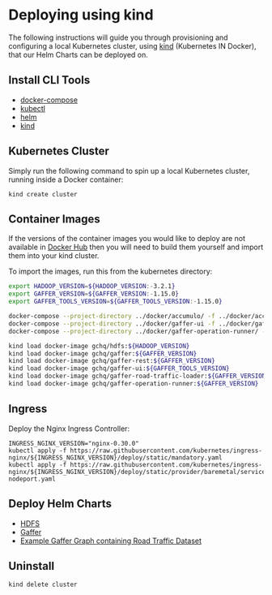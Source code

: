 # Deploying using kind

The following instructions will guide you through provisioning and configuring a local Kubernetes cluster, using [kind](https://kind.sigs.k8s.io/) (Kubernetes IN Docker), that our Helm Charts can be deployed on.


## Install CLI Tools

* [docker-compose](https://github.com/docker/compose/releases/latest)
* [kubectl](https://kubernetes.io/docs/tasks/tools/install-kubectl/)
* [helm](https://github.com/helm/helm/releases)
* [kind](https://kind.sigs.k8s.io/docs/user/quick-start/)


## Kubernetes Cluster

Simply run the following command to spin up a local Kubernetes cluster, running inside a Docker container:
```
kind create cluster
```


## Container Images

If the versions of the container images you would like to deploy are not available in [Docker Hub](https://hub.docker.com/u/gchq) then you will need to build them yourself and import them into your kind cluster. 

To import the images, run this from the kubernetes directory:

```bash
export HADOOP_VERSION=${HADOOP_VERSION:-3.2.1}
export GAFFER_VERSION=${GAFFER_VERSION:-1.15.0}
export GAFFER_TOOLS_VERSION=${GAFFER_TOOLS_VERSION:-1.15.0}

docker-compose --project-directory ../docker/accumulo/ -f ../docker/accumulo/docker-compose.yaml build
docker-compose --project-directory ../docker/gaffer-ui -f ../docker/gaffer-ui/docker-compose.yaml build
docker-compose --project-directory ../docker/gaffer-operation-runner/ -f ../docker/gaffer-operation-runner/docker-compose.yaml build

kind load docker-image gchq/hdfs:${HADOOP_VERSION}
kind load docker-image gchq/gaffer:${GAFFER_VERSION}
kind load docker-image gchq/gaffer-rest:${GAFFER_VERSION}
kind load docker-image gchq/gaffer-ui:${GAFFER_TOOLS_VERSION}
kind load docker-image gchq/gaffer-road-traffic-loader:${GAFFER_VERSION}
kind load docker-image gchq/gaffer-operation-runner:${GAFFER_VERSION}
```

## Ingress

Deploy the Nginx Ingress Controller:
```
INGRESS_NGINX_VERSION="nginx-0.30.0"
kubectl apply -f https://raw.githubusercontent.com/kubernetes/ingress-nginx/${INGRESS_NGINX_VERSION}/deploy/static/mandatory.yaml
kubectl apply -f https://raw.githubusercontent.com/kubernetes/ingress-nginx/${INGRESS_NGINX_VERSION}/deploy/static/provider/baremetal/service-nodeport.yaml
```

## Deploy Helm Charts

* [HDFS](../hdfs/docs/kind-deployment.md)
* [Gaffer](../gaffer/docs/kind-deployment.md)
* [Example Gaffer Graph containing Road Traffic Dataset](../gaffer-road-traffic/docs/kind-deployment.md)


## Uninstall

```
kind delete cluster
```
